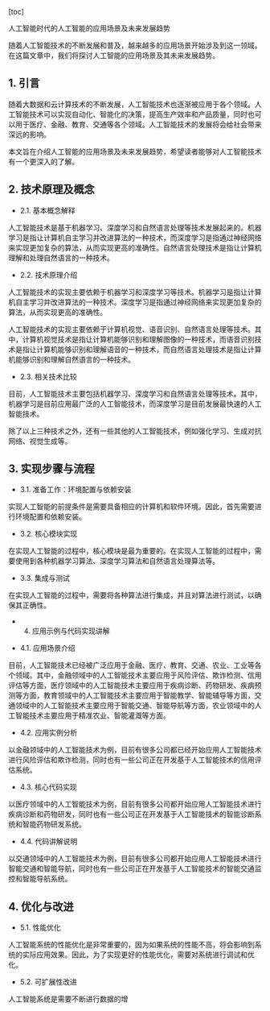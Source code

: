 
[toc]                    
                
                
人工智能时代的人工智能的应用场景及未来发展趋势

随着人工智能技术的不断发展和普及，越来越多的应用场景开始涉及到这一领域。在这篇文章中，我们将探讨人工智能的应用场景及其未来发展趋势。

## 1. 引言

随着大数据和云计算技术的不断发展，人工智能技术也逐渐被应用于各个领域。人工智能技术可以实现自动化、智能化的决策，提高生产效率和产品质量，同时也可以用于医疗、金融、教育、交通等各个领域。人工智能技术的发展将会给社会带来深远的影响。

本文旨在介绍人工智能的应用场景及未来发展趋势，希望读者能够对人工智能技术有一个更深入的了解。

## 2. 技术原理及概念

- 2.1. 基本概念解释

人工智能技术是基于机器学习、深度学习和自然语言处理等技术发展起来的。机器学习是指让计算机自主学习并改进算法的一种技术，而深度学习是指通过神经网络来实现更加复杂的算法，从而实现更高的准确性。自然语言处理技术是指让计算机理解和处理自然语言的一种技术。

- 2.2. 技术原理介绍

人工智能技术的实现主要依赖于机器学习和深度学习等技术。机器学习是指让计算机自主学习并改进算法的一种技术。深度学习是指通过神经网络来实现更加复杂的算法，从而实现更高的准确性。

人工智能技术的实现主要依赖于计算机视觉、语音识别、自然语言处理等技术。其中，计算机视觉技术是指让计算机能够识别和理解图像的一种技术，而语音识别技术是指让计算机能够识别和理解语音的一种技术，而自然语言处理技术是指让计算机能够识别和理解自然语言的一种技术。

- 2.3. 相关技术比较

目前，人工智能技术主要包括机器学习、深度学习和自然语言处理等技术。其中，机器学习是目前应用最广泛的人工智能技术，而深度学习是目前发展最快速的人工智能技术。

除了以上三种技术之外，还有一些其他的人工智能技术，例如强化学习、生成对抗网络、视觉生成等。

## 3. 实现步骤与流程

- 3.1. 准备工作：环境配置与依赖安装

实现人工智能的前提条件是需要具备相应的计算机和软件环境。因此，首先需要进行环境配置和依赖安装。

- 3.2. 核心模块实现

在实现人工智能的过程中，核心模块是最为重要的。在实现人工智能的过程中，需要使用到各种机器学习算法、深度学习算法和自然语言处理算法等。

- 3.3. 集成与测试

在实现人工智能的过程中，需要将各种算法进行集成，并且对算法进行测试，以确保其正确性。

- 4. 应用示例与代码实现讲解

- 4.1. 应用场景介绍

目前，人工智能技术已经被广泛应用于金融、医疗、教育、交通、农业、工业等各个领域。其中，金融领域中的人工智能技术主要应用于风险评估、欺诈检测、信用评估等方面，医疗领域中的人工智能技术主要应用于疾病诊断、药物研发、疾病预测等方面，教育领域中的人工智能技术主要应用于智能教学、智能辅导等方面，交通领域中的人工智能技术主要应用于智能交通、智能导航等方面，农业领域中的人工智能技术主要应用于精准农业、智能灌溉等方面。

- 4.2. 应用实例分析

以金融领域中的人工智能技术为例，目前有很多公司都已经开始应用人工智能技术进行风险评估和欺诈检测，同时也有一些公司正在开发基于人工智能技术的信用评估系统。

- 4.3. 核心代码实现

以医疗领域中的人工智能技术为例，目前有很多公司都开始应用人工智能技术进行疾病诊断和药物研发，同时也有一些公司正在开发基于人工智能技术的智能诊断系统和智能药物研发系统。

- 4.4. 代码讲解说明

以交通领域中的人工智能技术为例，目前有很多公司都开始应用人工智能技术进行智能交通和智能导航，同时也有一些公司正在开发基于人工智能技术的智能交通监控和智能导航系统。

## 4. 优化与改进

- 5.1. 性能优化

人工智能系统的性能优化是非常重要的，因为如果系统的性能不高，将会影响到系统的实际应用效果。因此，为了实现更好的性能优化，需要对系统进行调试和优化。

- 5.2. 可扩展性改进

人工智能系统是需要不断进行数据的增

